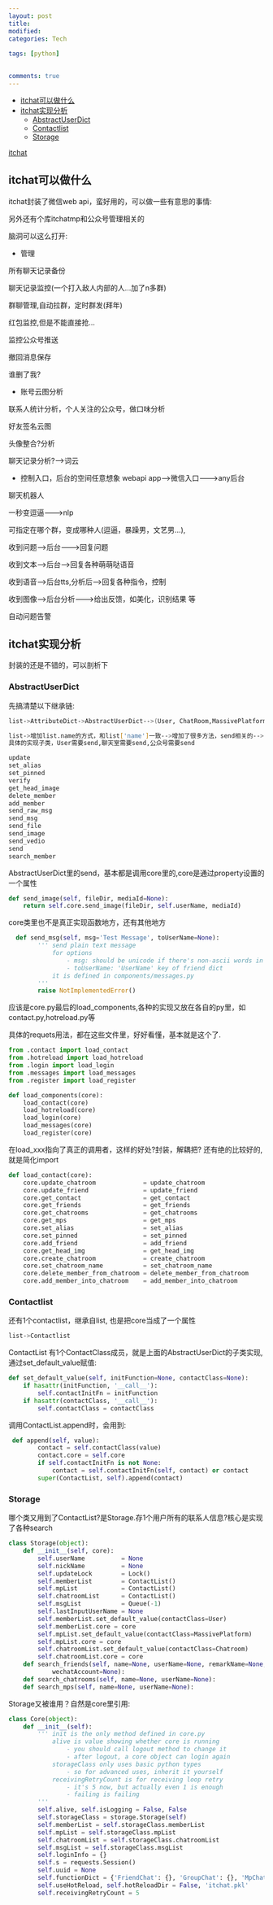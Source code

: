 ```yaml
---
layout: post
title:
modified:
categories: Tech
 
tags: [python]

  
comments: true
---
```


<!-- TOC -->

- [itchat可以做什么](#itchat可以做什么)
- [itchat实现分析](#itchat实现分析)
    - [AbstractUserDict](#abstractuserdict)
    - [Contactlist](#contactlist)
    - [Storage](#storage)

<!-- /TOC -->

[itchat](https://itchat.readthedocs.io/zh/latest/)

## itchat可以做什么

itchat封装了微信web api，蛮好用的，可以做一些有意思的事情:

另外还有个库itchatmp和公众号管理相关的

脑洞可以这么打开:
* 管理

所有聊天记录备份

聊天记录监控(一个打入敌人内部的人...加了n多群)

群聊管理,自动拉群，定时群发(拜年)

红包监控,但是不能直接抢...

监控公众号推送

撤回消息保存

谁删了我?

* 账号云图分析

联系人统计分析，个人关注的公众号，做口味分析

好友签名云图

头像整合?分析

聊天记录分析?-->词云

* 控制入口，后台的空间任意想象
webapi app-->微信入口--->any后台

聊天机器人

一秒变逗逼--->nlp

可指定在哪个群，变成哪种人(逗逼，暴躁男，文艺男...),

收到问题-->后台--->回复问题

收到文本-->后台-->回复各种萌萌哒语音

收到语音-->后台tts,分析后-->回复各种指令，控制

收到图像-->后台分析--->给出反馈，如美化，识别结果 等


自动问题告警

## itchat实现分析

封装的还是不错的，可以剖析下

### AbstractUserDict

先搞清楚以下继承链:
```sh
list->AttributeDict->AbstractUserDict-->(User, ChatRoom,MassivePlatform)

list->增加list.name的方式，和list['name']一致-->增加了很多方法，send相关的-->
具体的实现子类，User需要send,聊天室需要send,公众号需要send

update
set_alias
set_pinned
verify
get_head_image
delete_member
add_member
send_raw_msg
send_msg
send_file
send_image
send_vedio
send
search_member
```

AbstractUserDict里的send，基本都是调用core里的,core是通过property设置的一个属性

```py
def send_image(self, fileDir, mediaId=None):
    return self.core.send_image(fileDir, self.userName, mediaId)
```
core类里也不是真正实现函数地方，还有其他地方
```py
  def send_msg(self, msg='Test Message', toUserName=None):
        ''' send plain text message
            for options
                - msg: should be unicode if there's non-ascii words in msg
                - toUserName: 'UserName' key of friend dict
            it is defined in components/messages.py
        '''
        raise NotImplementedError()
```
应该是core.py最后的load_components,各种的实现又放在各自的py里，如contact.py,hotreload.py等

具体的requets用法，都在这些文件里，好好看懂，基本就是这个了.
```py
from .contact import load_contact
from .hotreload import load_hotreload
from .login import load_login
from .messages import load_messages
from .register import load_register

def load_components(core):
    load_contact(core)
    load_hotreload(core)
    load_login(core)
    load_messages(core)
    load_register(core)
```

在load_xxx指向了真正的调用者，这样的好处?封装，解耦把? 还有绝的比较好的,就是简化import
```py
def load_contact(core):
    core.update_chatroom             = update_chatroom
    core.update_friend               = update_friend
    core.get_contact                 = get_contact
    core.get_friends                 = get_friends
    core.get_chatrooms               = get_chatrooms
    core.get_mps                     = get_mps
    core.set_alias                   = set_alias
    core.set_pinned                  = set_pinned
    core.add_friend                  = add_friend
    core.get_head_img                = get_head_img
    core.create_chatroom             = create_chatroom
    core.set_chatroom_name           = set_chatroom_name
    core.delete_member_from_chatroom = delete_member_from_chatroom
    core.add_member_into_chatroom    = add_member_into_chatroom
```


### Contactlist
还有1个contactlist，继承自list, 也是把core当成了一个属性
```sh
list->Contactlist
```
ContactList 有1个ContactClass成员，就是上面的AbstractUserDict的子类实现,通过set_default_value赋值:
```py
def set_default_value(self, initFunction=None, contactClass=None):
    if hasattr(initFunction, '__call__'):
        self.contactInitFn = initFunction
    if hasattr(contactClass, '__call__'):
        self.contactClass = contactClass

```
调用ContactList.append时，会用到:
```py
 def append(self, value):
        contact = self.contactClass(value)
        contact.core = self.core
        if self.contactInitFn is not None:
            contact = self.contactInitFn(self, contact) or contact
        super(ContactList, self).append(contact)

```

### Storage
哪个类又用到了ContactList?是Storage.存1个用户所有的联系人信息?核心是实现了各种search

```py
class Storage(object):
    def __init__(self, core):
        self.userName          = None
        self.nickName          = None
        self.updateLock        = Lock()
        self.memberList        = ContactList()
        self.mpList            = ContactList()
        self.chatroomList      = ContactList()
        self.msgList           = Queue(-1)
        self.lastInputUserName = None
        self.memberList.set_default_value(contactClass=User)
        self.memberList.core = core
        self.mpList.set_default_value(contactClass=MassivePlatform)
        self.mpList.core = core
        self.chatroomList.set_default_value(contactClass=Chatroom)
        self.chatroomList.core = core
    def search_friends(self, name=None, userName=None, remarkName=None, nickName=None,
            wechatAccount=None):
    def search_chatrooms(self, name=None, userName=None):
    def search_mps(self, name=None, userName=None):
```

Storage又被谁用？自然是core里引用:
```py
class Core(object):
    def __init__(self):
        ''' init is the only method defined in core.py
            alive is value showing whether core is running
                - you should call logout method to change it
                - after logout, a core object can login again
            storageClass only uses basic python types
                - so for advanced uses, inherit it yourself
            receivingRetryCount is for receiving loop retry
                - it's 5 now, but actually even 1 is enough
                - failing is failing
        '''
        self.alive, self.isLogging = False, False
        self.storageClass = storage.Storage(self)
        self.memberList = self.storageClass.memberList
        self.mpList = self.storageClass.mpList
        self.chatroomList = self.storageClass.chatroomList
        self.msgList = self.storageClass.msgList
        self.loginInfo = {}
        self.s = requests.Session()
        self.uuid = None
        self.functionDict = {'FriendChat': {}, 'GroupChat': {}, 'MpChat': {}}
        self.useHotReload, self.hotReloadDir = False, 'itchat.pkl'
        self.receivingRetryCount = 5
```
